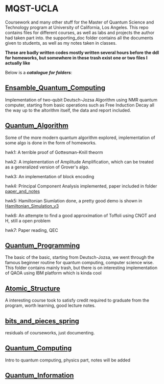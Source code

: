 # MQST-UCLA
Coursework and many other stuff for the Master of Quantum Science and Technology program at University of California, Los Angeles. This repo contains files for different courses, as well as labs and projects the author had taken part into. the supporting_doc folder contains all the documents given to students, as well as my notes taken in classes. 

**These are badly written codes mostly written several hours before the ddl for homeworks, but somewhere in these trash exist one or two files I actually like**

Below is a ***catalogue for folders***:

## [Ensamble_Quantum_Computing](ensamble_quantum_computing)

Implementation of two-qubit Deutsch-Jozsa Algorithm using NMR quantum computer, starting from basic operations such as Free Induction Decay all the way up to the altorithm itself, the data and report included.

## [Quantum_Algorithm](quantum_algorithm)

Some of the more modern quantum algorithm explored, implementation of some algo is done in the form of homeworks.

hwk1: A terrible proof of Gottesman-Knill theorm

hwk2: A implementation of Amplitude Amplification, which can be treated as a generalized version of Grover's algo.

hwk3: An implementation of block encoding

hwk4: Principal Component Analysis implemented, paper included in folder [paper_and_notes](quantum_algorithm/hwk4/paper_and_notes)

hwk5: Hamiltonian Siumlation done, a pretty good demo is shown in [Hamiltonian_Simulation_v3](quantum_algorithm/hwk5/Hamiltonian_Simulation_v3.ipynb)

hwk6: An attempte to find a good approximation of Toffoli using CNOT and H, still a open problem

hwk7: Paper reading, QEC


## [Quantum_Programming](quantum_programming)

The basic of the basic, starting from Deutsch-Jozsa, we went through the famous beginner routine for quantum computing, computer science wise. This folder contains mainly trash, but there is on interesting implementation of QAOA using IBM platform which is kinda cool

## [Atomic_Structure](atomic_structure)

A interesting course took to satisfy credit required to graduate from the program, worth learning, good lecture notes.

## [bits_and_pieces_spring](bits_and_pieces_spring)

residuals of courseworks, just documenting.

## [Quantum_Computing](quantum_computing)

Intro to quantum computing, physics part, notes will be added


## [Quantum_Information](quantum_information)

